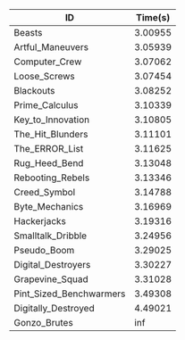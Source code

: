 |ID|Time(s)|
|-|-|
|Beasts|3.00955|
|Artful_Maneuvers|3.05939|
|Computer_Crew|3.07062|
|Loose_Screws|3.07454|
|Blackouts|3.08252|
|Prime_Calculus|3.10339|
|Key_to_Innovation|3.10805|
|The_Hit_Blunders|3.11101|
|The_ERROR_List|3.11625|
|Rug_Heed_Bend|3.13048|
|Rebooting_Rebels|3.13346|
|Creed_Symbol|3.14788|
|Byte_Mechanics|3.16969|
|Hackerjacks|3.19316|
|Smalltalk_Dribble|3.24956|
|Pseudo_Boom|3.29025|
|Digital_Destroyers|3.30227|
|Grapevine_Squad|3.31028|
|Pint_Sized_Benchwarmers|3.49308|
|Digitally_Destroyed|4.49021|
|Gonzo_Brutes|inf|
